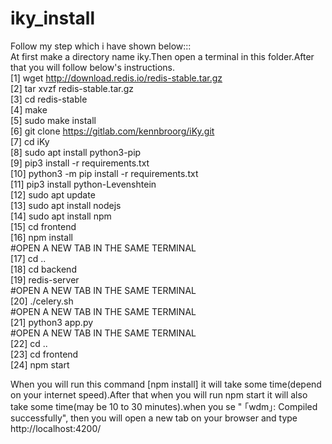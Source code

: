 # iky_install

Follow my step which i have shown below:::<br>
At first make a directory name iky.Then open a terminal in this folder.After that you will follow below's instructions.<br>
 [1] wget http://download.redis.io/redis-stable.tar.gz<br>
 [2] tar xvzf redis-stable.tar.gz<br>
 [3] cd redis-stable<br>
 [4] make<br>
 [5] sudo make install<br>
 [6] git clone https://gitlab.com/kennbroorg/iKy.git<br>
 [7] cd iKy<br>
 [8] sudo apt install python3-pip<br>
 [9] pip3 install -r requirements.txt<br>
 [10] python3 -m pip install -r requirements.txt<br>
 [11] pip3 install python-Levenshtein<br>
 [12] sudo apt update<br>
 [13] sudo apt install nodejs<br>
 [14] sudo apt install npm<br>
 [15] cd frontend<br>
 [16] npm install<br>
 #OPEN A NEW TAB IN THE SAME TERMINAL<br>
 [17]  cd ..<br>
 [18] cd backend<br>
 [19] redis-server<br>
 #OPEN A NEW TAB IN THE SAME TERMINAL<br>
 [20] ./celery.sh<br>
 #OPEN A NEW TAB IN THE SAME TERMINAL<br>
 [21]  python3 app.py <br>
 #OPEN A NEW TAB IN THE SAME TERMINAL<br>
 [22] cd ..<br>
 [23] cd frontend<br>
 [24] npm start<br>
     

When you will run this command [npm install] it will take some time(depend on your internet speed).After that when you will run npm start it will also take some time(may be 10 to 30 minutes).when you se " ｢wdm｣: Compiled successfully", then you will open a new tab on your browser and type http://localhost:4200/

